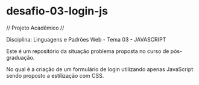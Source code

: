 # desafio-03-login-js
// Projeto Acadêmico //

Disciplina: Linguagens e Padrões Web - Tema 03 - JAVASCRIPT

Este é um repositório da situação problema proposta no curso de pós-graduação.

No qual é a criação de um formulário de login utilizando apenas JavaScript sendo proposto a estilização com CSS.
